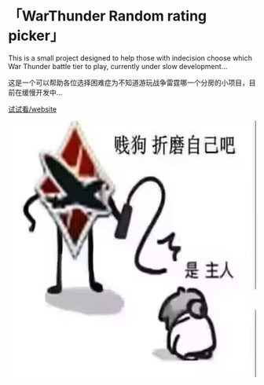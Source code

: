 # 「WarThunder Random rating picker」

This is a small project designed to help those with indecision choose which War Thunder battle tier to play, currently under slow development...

这是一个可以帮助各位选择困难症为不知道游玩战争雷霆哪一个分房的小项目，目前在缓慢开发中...

[试试看/website](https://wt.xiaotianchen.com/)

<img src="https://github.com/xiaotian7196/War-Thunder-Random-rating-picker/blob/3ac88c89cc17a9004bd18188311edf1a26dbd7d9/1.jpg" height="522px">
